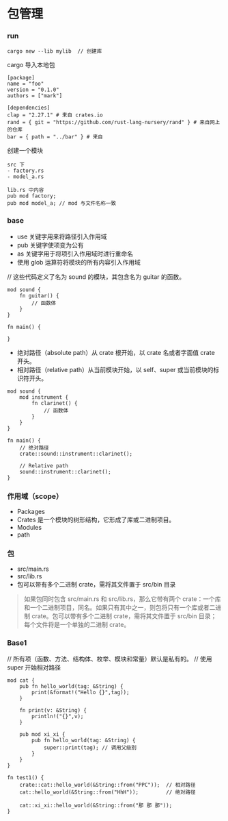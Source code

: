 #  包管理

### run
``` 
cargo new --lib mylib  // 创建库
```
cargo 导入本地包
``` 
[package]
name = "foo"
version = "0.1.0"
authors = ["mark"]

[dependencies]
clap = "2.27.1" # 来自 crates.io
rand = { git = "https://github.com/rust-lang-nursery/rand" } # 来自网上的仓库
bar = { path = "../bar" } # 来自
```
创建一个模块 
``` 
src 下  
- factory.rs
- model_a.rs

lib.rs 中内容
pub mod factory;
pub mod model_a; // mod 与文件名称一致
```

### base
- use 关键字用来将路径引入作用域
- pub 关键字使项变为公有
- as 关键字用于将项引入作用域时进行重命名
- 使用 glob 运算符将模块的所有内容引入作用域

// 这些代码定义了名为 sound 的模块，其包含名为 guitar 的函数。
``` 
mod sound {
    fn guitar() {
        // 函数体
    }
}

fn main() {

}
```
- 绝对路径（absolute path）从 crate 根开始，以 crate 名或者字面值 crate 开头。
- 相对路径（relative path）从当前模块开始，以 self、super 或当前模块的标识符开头。
``` 
mod sound {
    mod instrument {
        fn clarinet() {
            // 函数体
        }
    }
}

fn main() {
    // 绝对路径
    crate::sound::instrument::clarinet();

    // Relative path
    sound::instrument::clarinet();
}
```

### 作用域（scope）
- Packages 
- Crates 是一个模块的树形结构，它形成了库或二进制项目。
- Modules
- path

### 包
- src/main.rs 
- src/lib.rs
- 包可以带有多个二进制 crate，需将其文件置于 src/bin 目录
> 如果包同时包含 src/main.rs 和 src/lib.rs，那么它带有两个 crate：一个库和一个二进制项目，同名。如果只有其中之一，则包将只有一个库或者二进制 crate。包可以带有多个二进制 crate，需将其文件置于 src/bin 目录；每个文件将是一个单独的二进制 crate。


### Base1
// 所有项（函数、方法、结构体、枚举、模块和常量）默认是私有的。
// 使用 super 开始相对路径
``` 
mod cat {
    pub fn hello_world(tag: &String) {
        print(&format!("Hello {}",tag));
    }

    fn print(v: &String) {
        println!("{}",v);
    }

    pub mod xi_xi {
        pub fn hello_world(tag: &String) {
            super::print(tag); // 调用父级别
        }
    }
}

fn test1() {
    crate::cat::hello_world(&String::from("PPC"));  // 相对路径
    cat::hello_world(&String::from("HhH"));         // 绝对路径

    cat::xi_xi::hello_world(&String::from("那 那 那"));
}
```
